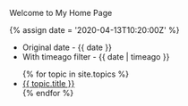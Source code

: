 ---
---

Welcome to My Home Page

{% assign date = '2020-04-13T10:20:00Z' %}

- Original date - {{ date }}
- With timeago filter - {{ date | timeago }}

<ul>
  {% for topic in site.topics %}
    <li>
      <a href="{{ topic.url }}">{{ topic.title }}</a>
    </li>
  {% endfor %}
</ul>